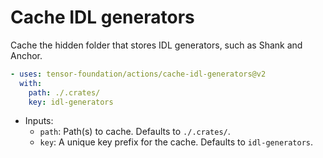 # Cache IDL generators

Cache the hidden folder that stores IDL generators, such as Shank and Anchor.

```yaml
- uses: tensor-foundation/actions/cache-idl-generators@v2
  with:
    path: ./.crates/
    key: idl-generators
```

- Inputs:
  - `path`: Path(s) to cache. Defaults to `./.crates/`.
  - `key`: A unique key prefix for the cache. Defaults to `idl-generators`.
